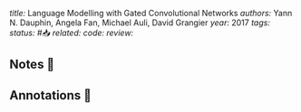 *title:* Language Modelling with Gated Convolutional Networks
*authors:* Yann N. Dauphin, Angela Fan, Michael Auli, David Grangier
*year:* 2017
*tags:* 
*status:* #📥
*related:*
*code:*
*review:*

## Notes 📍

## Annotations 📖